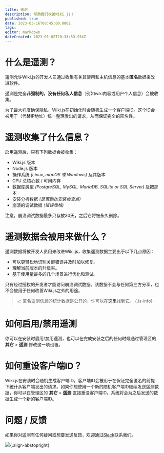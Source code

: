 ```yaml
---
title: 遥测
description: 帮助我们改善Wiki.js！
published: true
date: 2023-03-16T08:45:00.000Z
tags: 
editor: markdown
dateCreated: 2023-01-08T10:33:53.954Z
---
```


# 什么是遥测？
遥测允许Wiki.js的开发人员通过收集有关其使用和主机信息的基本**匿名**数据来改进软件。

遥测是完全**非强制的**，**没有任何私人信息**（例如wiki内容或用户个人信息）会被收集。

为了最大程度确保隐私，Wiki.js在初始化时会随机生成一个客户端ID。这个ID会被用于（代替IP地址）统一整理发出的请求，从而保证完全的匿名性。

# 遥测收集了什么信息？
启用遥测后，只有下列数据会被收集：

- Wiki.js 版本 
- Node.js 版本
- 操作系统 *(Linux, macOS 或 Windows)* 及其版本
- CPU 总核心数 / 可用内存
- 数据库类型 *(PostgreSQL, MySQL, MariaDB, SQLite or SQL Server)* 及把那本
- 安装分析数据 *(是否到达安装检查点)*
- 崩溃的调试数据 *(错误堆栈)*

注意，崩溃调试数据最多只存放30天，之后它将被永久删除。
# 遥测数据会被用来做什么？

遥测数据将被开发人员用来改进Wiki.js，收集遥测数据主要出于以下几点原因：

- 可以更轻松地识别关键错误并及时加以修复。
- 理解当前版本的升级率。
- 基于使用量最多的几个场景进行优化和测试。

只有经过授权的开发者才能访问崩溃调试数据。该数据不会与任何第三方分享，也不会被用于任何改善Wiki.js之外的用途。

> :chart_with_upwards_trend: 匿名遥测信息的统计数据是公开的，你可以在[这里](https://wiki.js.org/telemetry)找到它。
{.is-info}

# 如何启用/禁用遥测

你可以在安装时启用/禁用遥测，也可以在完成安装之后的任何时候通过管理区的 **其它** > **遥测** 修改这一项设置。

# 如何重设客户端ID？

Wiki.js在安装时会随机生成客户端ID。客户端ID会被用于在保证完全匿名的前提下统计从客户端发出的请求。如果你想使用一个新的随机客户端ID继续发送遥测数据，你可以在管理区的 **其它** > **遥测** 直接重设客户端ID。系统将会为之后发送的数据生成一个新的客户端ID。

# 问题 / 反馈

如果你对遥测有任何疑问或想要发送反馈，欢迎通过[Slack](https://wiki.requarks.io/slack)联系我们。

![](https://a.icons8.com/gojSbjmc/1rnPd3/svg.svg){.align-abstopright}